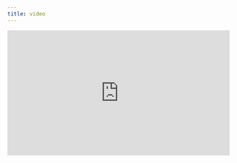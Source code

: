 ```yaml
---
title: video
---
```


<div style="padding:56.25% 0 0 0;position:relative;"><iframe src="https://player.vimeo.com/video/399219590?byline=0&portrait=0" style="position:absolute;top:0;left:0;width:100%;height:100%;" frameborder="0" allow="autoplay; fullscreen" allowfullscreen></iframe></div><script src="https://player.vimeo.com/api/player.js"></script>
